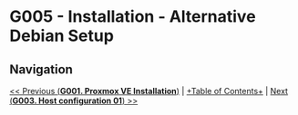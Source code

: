 # G005 - Installation - Alternative Debian Setup



## Navigation

[<< Previous (**G001. Proxmox VE Installation**)](G003%20-%20Proxmox%20VE%20installation.md) | [+Table of Contents+](G000%20-%20Table%20of%20Contents.md) | [Next (**G003. Host configuration 01**) >>](G003%20-%20Host%20configuration%2001%20~%20Apt%20sources%2C%20updates%20and%20extra%20tools.md)